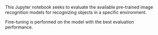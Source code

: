 This Jupyter notebook seeks to evaluate the available pre-trained image recognition models for recognizing objects in a specific environment.

Fine-tuning is performed on the model with the best evaluation performance.
